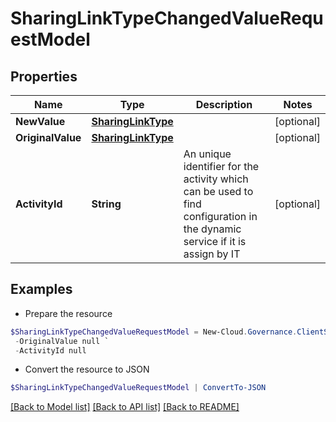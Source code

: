 # SharingLinkTypeChangedValueRequestModel
## Properties

Name | Type | Description | Notes
------------ | ------------- | ------------- | -------------
**NewValue** | [**SharingLinkType**](SharingLinkType.md) |  | [optional] 
**OriginalValue** | [**SharingLinkType**](SharingLinkType.md) |  | [optional] 
**ActivityId** | **String** | An unique identifier for the activity which can be used to find configuration in the dynamic service if it is assign by IT | [optional] 

## Examples

- Prepare the resource
```powershell
$SharingLinkTypeChangedValueRequestModel = New-Cloud.Governance.ClientSharingLinkTypeChangedValueRequestModel  -NewValue null `
 -OriginalValue null `
 -ActivityId null
```

- Convert the resource to JSON
```powershell
$SharingLinkTypeChangedValueRequestModel | ConvertTo-JSON
```

[[Back to Model list]](../README.md#documentation-for-models) [[Back to API list]](../README.md#documentation-for-api-endpoints) [[Back to README]](../README.md)

